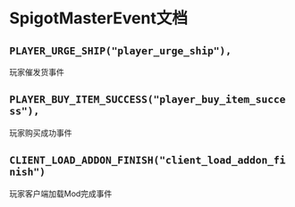 # SpigotMasterEvent文档

## `PLAYER_URGE_SHIP("player_urge_ship"),`

玩家催发货事件

## `PLAYER_BUY_ITEM_SUCCESS("player_buy_item_success"),`

玩家购买成功事件

## `CLIENT_LOAD_ADDON_FINISH("client_load_addon_finish")`

玩家客户端加载Mod完成事件
